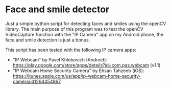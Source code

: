 # Face and smile detector
Just a simple python script for detecting faces and smiles using the openCV library. The main purpose of this program was to test the openCV VideoCapture function with the "IP Camera" app on my Android phone, the face and smile detection is just a bonus.

This script has been tested with the following IP camera apps:
  - "IP Webcam" by Pavel Khlebovich (Android): https://play.google.com/store/apps/details?id=com.pas.webcam (v1.1)
  - "IP Webcam Home Security Camera" by Ehsan Tahzeeb (iOS): https://itunes.apple.com/us/app/ip-webcam-home-security-camera/id1264454867
